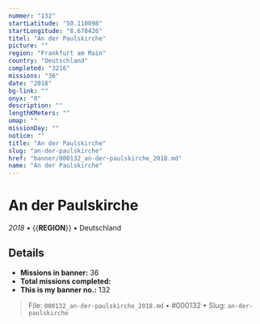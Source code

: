 ```yaml
---
nummer: "132"
startLatitude: "50.110098"
startLongitude: "8.678426"
titel: "An der Paulskirche"
picture: ""
region: "Frankfurt am Main"
country: "Deutschland"
completed: "3216"
missions: "36"
date: "2018"
bg-link: ""
onyx: "0"
description: ""
lengthKMeters: ""
umap: ""
missionDay: ""
notice: ""
title: "An der Paulskirche"
slug: "an-der-paulskirche"
href: "banner/000132_an-der-paulskirche_2018.md"
name: "An der Paulskirche"
---
```

# An der Paulskirche

*2018* • {{__REGION__}} • Deutschland





## Details

- **Missions in banner:** 36
- **Total missions completed:** 
- **This is my banner no.:** 132






> File: `000132_an-der-paulskirche_2018.md` • #000132 • Slug: `an-der-paulskirche`
